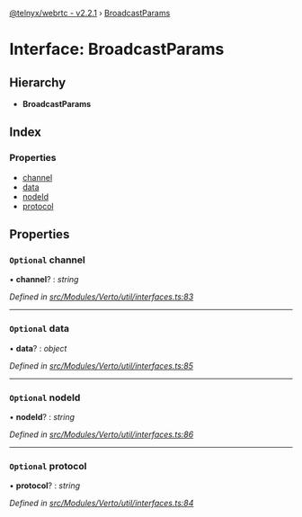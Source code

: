 [@telnyx/webrtc - v2.2.1](../README.md) › [BroadcastParams](broadcastparams.md)

# Interface: BroadcastParams

## Hierarchy

* **BroadcastParams**

## Index

### Properties

* [channel](broadcastparams.md#optional-channel)
* [data](broadcastparams.md#optional-data)
* [nodeId](broadcastparams.md#optional-nodeid)
* [protocol](broadcastparams.md#optional-protocol)

## Properties

### `Optional` channel

• **channel**? : *string*

*Defined in [src/Modules/Verto/util/interfaces.ts:83](https://github.com/team-telnyx/webrtc/blob/8cdca06/packages/js/src/Modules/Verto/util/interfaces.ts#L83)*

___

### `Optional` data

• **data**? : *object*

*Defined in [src/Modules/Verto/util/interfaces.ts:85](https://github.com/team-telnyx/webrtc/blob/8cdca06/packages/js/src/Modules/Verto/util/interfaces.ts#L85)*

___

### `Optional` nodeId

• **nodeId**? : *string*

*Defined in [src/Modules/Verto/util/interfaces.ts:86](https://github.com/team-telnyx/webrtc/blob/8cdca06/packages/js/src/Modules/Verto/util/interfaces.ts#L86)*

___

### `Optional` protocol

• **protocol**? : *string*

*Defined in [src/Modules/Verto/util/interfaces.ts:84](https://github.com/team-telnyx/webrtc/blob/8cdca06/packages/js/src/Modules/Verto/util/interfaces.ts#L84)*
